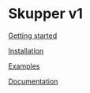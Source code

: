 # Skupper v1

[Getting started](start/)

[Installation](install/)

[Examples](examples/)

[Documentation](docs/)
